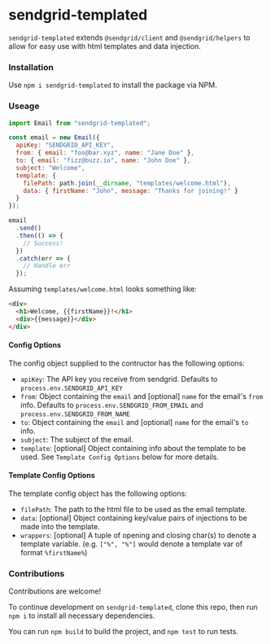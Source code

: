 # sendgrid-templated

`sendgrid-templated` extends `@sendgrid/client` and `@sendgrid/helpers` to allow for easy use with html templates and data injection.

### Installation

Use `npm i sendgrid-templated` to install the package via NPM.

### Useage

```js
import Email from "sendgrid-templated";

const email = new Email({
  apiKey: "SENDGRID_API_KEY",
  from: { email: "foo@bar.xyz", name: "Jane Doe" },
  to: { email: "fizz@buzz.io", name: "John Doe" },
  subject: "Welcome",
  template: {
    filePath: path.join(__dirname, "templates/welcome.html"),
    data: { firstName: "John", message: "Thanks for joining!" }
  }
});

email
  .send()
  .then(() => {
    // Success!
  })
  .catch(err => {
    // Handle err
  });
```

Assuming `templates/welcome.html` looks something like:

```html
<div>
  <h1>Welcome, {{firstName}}!</h1>
  <div>{{message}}</div>
</div>
```

#### Config Options

The config object supplied to the contructor has the following options:

* `apiKey`: The API key you receive from sendgrid. Defaults to `process.env.SENDGRID_API_KEY`
* `from`: Object containing the `email` and [optional] `name` for the email's `from` info. Defaults to `process.env.SENDGRID_FROM_EMAIL` and `process.env.SENDGRID_FROM_NAME`
* `to`: Object containing the `email` and [optional] `name` for the email's `to` info.
* `subject`: The subject of the email.
* `template`: [optional] Object containing info about the template to be used. See `Template Config Options` below for more details.

#### Template Config Options

The template config object has the following options:

* `filePath`: The path to the html file to be used as the email template.
* `data`: [optional] Object containing key/value pairs of injections to be made into the template.
* `wrappers`: [optional] A tuple of opening and closing char(s) to denote a template variable. (e.g. `["%", "%"]` would denote a template var of format `%firstName%`)

### Contributions

Contributions are welcome!

To continue development on `sendgrid-templated`, clone this repo, then run `npm i` to install all necessary dependencies.

You can run `npm build` to build the project, and `npm test` to run tests.
